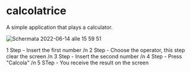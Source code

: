 # calcolatrice

A simple application that plays a calculator.

![Schermata 2022-06-14 alle 15 59 51](https://user-images.githubusercontent.com/66513963/173612087-fdb1914c-46aa-4183-9348-77d72e75b66d.png)

1 Step - Insert the first number /n
2 Step - Choose the operator, this step clear the screen /n
3 Step - Insert the second number /n
4 Step - Press "Calcola" /n
5 STep - You receive the result on the screen 
